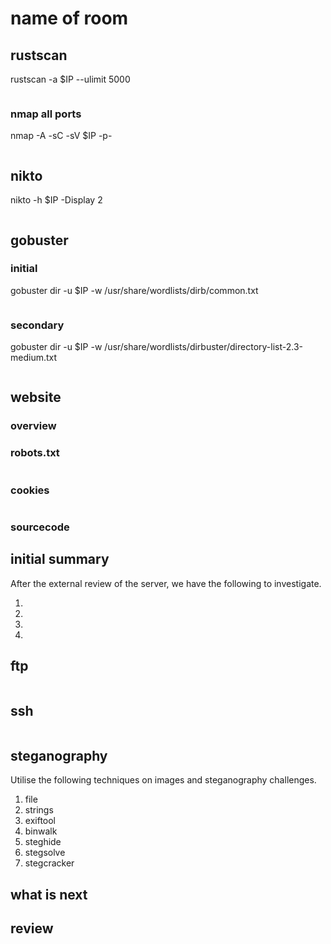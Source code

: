 # name of room

## rustscan
rustscan -a $IP --ulimit 5000
```shell

```
### nmap all ports
nmap -A -sC -sV $IP -p-
```shell

```
## nikto
nikto -h $IP -Display 2
```shell

```
## gobuster
### initial
gobuster dir -u $IP -w /usr/share/wordlists/dirb/common.txt
```shell

```
### secondary
gobuster dir -u $IP -w /usr/share/wordlists/dirbuster/directory-list-2.3-medium.txt
```shell

```
## website

### overview

### robots.txt

```shell

```
### cookies

```shell

```
### sourcecode

## initial summary
After the external review of the server, we have the following to investigate.

1.
1.
1.
1.


## ftp
```shell

```
## ssh
``` shell

```
## steganography

Utilise the following techniques on images and steganography challenges.

1. file
1. strings
1. exiftool
1. binwalk
1. steghide
1. stegsolve
1. stegcracker

## what is next


## review 

